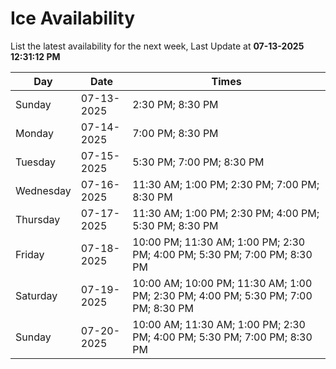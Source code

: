 # Ice Availability

List the latest availability for the next week, Last Update at **07-13-2025 12:31:12 PM**

| Day         | Date        | Times       |
| ----------- | ----------- | ----------- |
|Sunday|07-13-2025|2:30 PM; 8:30 PM|
|Monday|07-14-2025|7:00 PM; 8:30 PM|
|Tuesday|07-15-2025|5:30 PM; 7:00 PM; 8:30 PM|
|Wednesday|07-16-2025|11:30 AM; 1:00 PM; 2:30 PM; 7:00 PM; 8:30 PM|
|Thursday|07-17-2025|11:30 AM; 1:00 PM; 2:30 PM; 4:00 PM; 5:30 PM; 8:30 PM|
|Friday|07-18-2025|10:00 PM; 11:30 AM; 1:00 PM; 2:30 PM; 4:00 PM; 5:30 PM; 7:00 PM; 8:30 PM|
|Saturday|07-19-2025|10:00 AM; 10:00 PM; 11:30 AM; 1:00 PM; 2:30 PM; 4:00 PM; 5:30 PM; 7:00 PM; 8:30 PM|
|Sunday|07-20-2025|10:00 AM; 11:30 AM; 1:00 PM; 2:30 PM; 4:00 PM; 5:30 PM; 7:00 PM; 8:30 PM|

